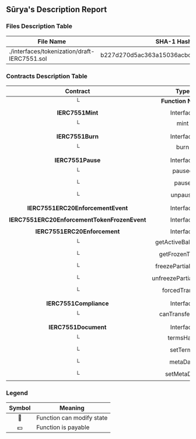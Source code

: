 ## Sūrya's Description Report

### Files Description Table


|  File Name  |  SHA-1 Hash  |
|-------------|--------------|
| ./interfaces/tokenization/draft-IERC7551.sol | b227d270d5ac363a15036acbc50135e7646b5b2e |


### Contracts Description Table


|  Contract  |         Type        |       Bases      |                  |                 |
|:----------:|:-------------------:|:----------------:|:----------------:|:---------------:|
|     └      |  **Function Name**  |  **Visibility**  |  **Mutability**  |  **Modifiers**  |
||||||
| **IERC7551Mint** | Interface |  |||
| └ | mint | External ❗️ | 🛑  |NO❗️ |
||||||
| **IERC7551Burn** | Interface |  |||
| └ | burn | External ❗️ | 🛑  |NO❗️ |
||||||
| **IERC7551Pause** | Interface |  |||
| └ | paused | External ❗️ |   |NO❗️ |
| └ | pause | External ❗️ | 🛑  |NO❗️ |
| └ | unpause | External ❗️ | 🛑  |NO❗️ |
||||||
| **IERC7551ERC20EnforcementEvent** | Interface |  |||
||||||
| **IERC7551ERC20EnforcementTokenFrozenEvent** | Interface |  |||
||||||
| **IERC7551ERC20Enforcement** | Interface |  |||
| └ | getActiveBalanceOf | External ❗️ |   |NO❗️ |
| └ | getFrozenTokens | External ❗️ |   |NO❗️ |
| └ | freezePartialTokens | External ❗️ | 🛑  |NO❗️ |
| └ | unfreezePartialTokens | External ❗️ | 🛑  |NO❗️ |
| └ | forcedTransfer | External ❗️ | 🛑  |NO❗️ |
||||||
| **IERC7551Compliance** | Interface | IERC3643ComplianceRead |||
| └ | canTransferFrom | External ❗️ |   |NO❗️ |
||||||
| **IERC7551Document** | Interface |  |||
| └ | termsHash | External ❗️ |   |NO❗️ |
| └ | setTerms | External ❗️ | 🛑  |NO❗️ |
| └ | metaData | External ❗️ |   |NO❗️ |
| └ | setMetaData | External ❗️ | 🛑  |NO❗️ |


### Legend

|  Symbol  |  Meaning  |
|:--------:|-----------|
|    🛑    | Function can modify state |
|    💵    | Function is payable |
